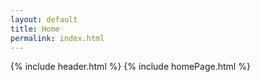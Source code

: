 ```yaml
---
layout: default
title: Home
permalink: index.html
---
```


{% include header.html %}
{% include homePage.html %}